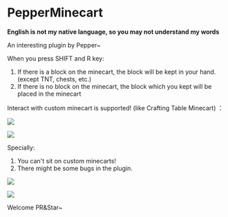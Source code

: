 # PepperMinecart

**English is not my native language, so you may not understand my words**

An interesting plugin by Pepper~

When you press SHIFT and R key:

1. If there is a block on the minecart, the block will be kept in your hand. (except TNT, chests, etc.)
2. If there is no block on the minecart, the block which you kept will be placed in the minecart

Interact with custom minecart is supported! (like Crafting Table Minecart) ：

![](https://www.minebbs.com/attachments/1-2-png.65911/)

![](https://www.minebbs.com/attachments/1-1-png.65912/)

Specially:

1. You can't sit on custom minecarts!
2. There might be some bugs in the plugin.


[![](https://s21.ax1x.com/2024/04/30/pkFfvqS.md.png)](https://imgse.com/i/pkFfvqS)

[![](https://s21.ax1x.com/2024/04/30/pkFfzVg.md.png)](https://imgse.com/i/pkFfzVg)

Welcome PR&Star~
